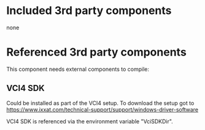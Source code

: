 # Included 3rd party components

none

# Referenced 3rd party components

This component needs external components to compile:

## VCI4 SDK

Could be installed as part of the VCI4 setup. To download the setup got to
https://www.ixxat.com/technical-support/support/windows-driver-software

VCI4 SDK is referenced via the environment variable "VciSDKDir".


